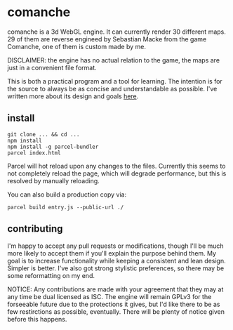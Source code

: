 # comanche 

comanche is a 3d WebGL engine. It can currently render 30 different maps. 29 of them are reverse engineed by Sebastian Macke from the game Comanche, one of them is custom made by me. 

DISCLAIMER: the engine has no actual relation to the game, the maps are just in a convenient file format.

This is both a practical program and a tool for learning. The intention is for the source to always be as concise and understandable as possible. I've written more about its design and goals [here](http://lebo.io/2018/04/03/a-webgl-renderer.html). 

## install

    git clone ... && cd ...
    npm install
    npm install -g parcel-bundler
    parcel index.html

Parcel will hot reload upon any changes to the files. Currently this seems to not completely reload the page, which will degrade performance, but this is resolved by manually reloading.

You can also build a production copy via:

    parcel build entry.js --public-url ./
    
## contributing

I'm happy to accept any pull requests or modifications, though I'll be much more likely to accept them if you'll explain the purpose behind them. My goal is to increase functionality while keeping a consistent and lean design. Simpler is better. I've also got strong stylistic preferences, so there may be some reformatting on my end.

NOTICE: Any contributions are made with your agreement that they may at any time be dual licensed as ISC. The engine will remain GPLv3 for the forseeable future due to the protections it gives, but I'd like there to be as few restirctions as possible, eventually. There will be plenty of notice given before this happens.

